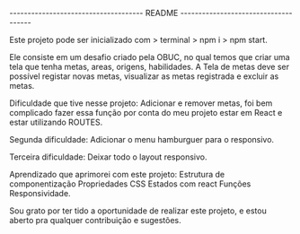 ------------------------------------- README -------------------------------------

Este projeto pode ser inicializado com > terminal > npm i > npm start.

Ele consiste em um desafio criado pela OBUC, no qual temos que criar uma tela que tenha metas, areas, origens, habilidades.
A Tela de metas deve ser possível registar novas metas, visualizar as metas registrada e excluir as metas.

Dificuldade que tive nesse projeto:
Adicionar e remover metas, foi bem complicado fazer essa função por conta do meu projeto estar em React e estar utilizando ROUTES.

Segunda dificuldade: Adicionar o menu hamburguer para o responsivo.

Terceira dificuldade: Deixar todo o layout responsivo.

Aprendizado que aprimorei com este projeto:
Estrutura de componentização
Propriedades CSS
Estados com react
Funções
Responsividade.

Sou grato por ter tido a oportunidade de realizar este projeto, e estou aberto pra qualquer contribuição e  sugestões.
